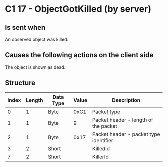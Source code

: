 # C1 17 - ObjectGotKilled (by server)

## Is sent when

An observed object was killed.

## Causes the following actions on the client side

The object is shown as dead.

## Structure

| Index | Length | Data Type | Value | Description |
|-------|--------|-----------|-------|-------------|
| 0 | 1 |   Byte   | 0xC1  | [Packet type](PacketTypes.md) |
| 1 | 1 |    Byte   |   9   | Packet header - length of the packet |
| 2 | 1 |    Byte   | 0x17  | Packet header - packet type identifier |
| 3 | 2 | Short |  | KilledId |
| 7 | 2 | Short |  | KillerId |